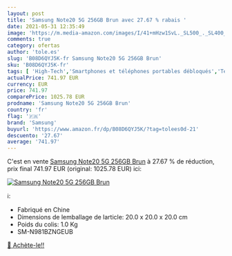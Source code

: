 ```yaml
---
layout: post
title: 'Samsung Note20 5G 256GB Brun avec 27.67 % rabais '
date: 2021-05-31 12:35:49
image: 'https://m.media-amazon.com/images/I/41+mHzw1SvL._SL500_._SL400_.jpg'
comments: true
category: ofertas
author: 'tole.es'
slug: 'B08D6QYJ5K-fr Samsung Note20 5G 256GB Brun'
sku: 'B08D6QYJ5K-fr'
tags: [ 'High-Tech','Smartphones et téléphones portables débloqués','Téléphones portables et accessoires','samsung', ]
actualPrice: 741.97 EUR
currency: EUR
price: 741.97
comparePrice: 1025.78 EUR
prodname: 'Samsung Note20 5G 256GB Brun'
country: 'fr'
flag: '🇫🇷'
brand: 'Samsung'
buyurl: 'https://www.amazon.fr/dp/B08D6QYJ5K/?tag=tolees0d-21'
descuento: '27.67'
average: '741.97'
---
```


C'est en vente [Samsung Note20 5G 256GB Brun](https://www.amazon.fr/dp/B08D6QYJ5K/?tag=tolees0d-21)  à  27.67 % de réduction, prix final  741.97 EUR (original: 1025.78 EUR) ici:

[![Samsung Note20 5G 256GB Brun](https://m.media-amazon.com/images/I/41+mHzw1SvL._SL500_._SL400_.jpg)](https://www.amazon.fr/dp/B08D6QYJ5K/?tag=tolees0d-21)

ℹ️:

- Fabriqué en Chine
- Dimensions de lemballage de larticle: 20.0 x 20.0 x 20.0 cm
- Poids du colis: 1.0 Kg
- SM-N981BZNGEUB

[🛒 Achète-le!!](https://www.amazon.fr/dp/B08D6QYJ5K/?tag=tolees0d-21)
